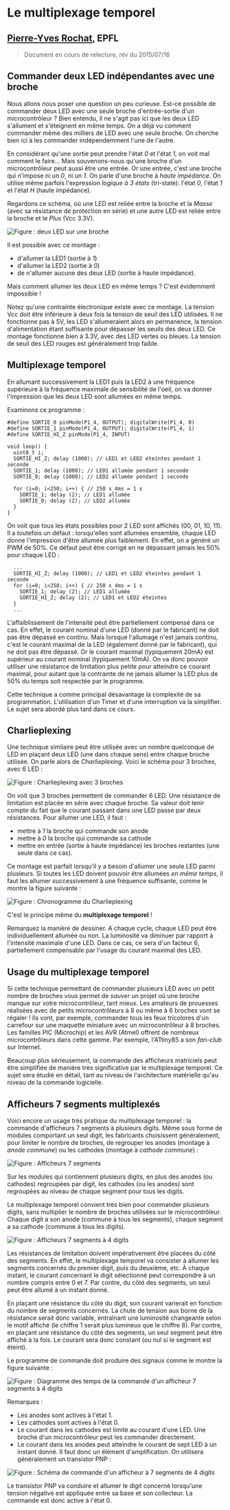 
**Le multiplexage temporel**
==================================

## [Pierre-Yves Rochat](mailto:pyr@pyr.ch), EPFL

> Document en cours de relecture, rév du 2015/07/16

##  Commander deux LED indépendantes avec une broche ## 

Nous allons nous poser une question un peu curieuse. Est-ce possible de commander deux LED avec une seule broche d'entrée-sortie d'un microcontrôleur ? Bien entendu, il ne s'agit pas ici que les deux LED s'allument et s'éteignent en même temps. On a déjà vu comment commander même des milliers de LED avec une seule broche. On cherche bien ici à les commander indépendemment l'une de l'autre.

En considérant qu'une sortie peut prendre l'état _0_ et l'état _1_, on voit mal comment le faire... Mais souvenons-nous qu'une broche d'un microcontrôleur peut aussi être une entrée. Or une entrée, c'est une broche qui n'impose ni un _0_, ni un _1_. On parle d'une broche à _haute impédance_. On utilise même parfois l'expression _logique à 3 états_ (tri-state): l'état _0_, l'état _1_ et l'état _H_ (haute impédance).

Regardons ce schéma, où une LED est reliée entre la broche et la _Masse_ (avec sa résistance de protection en série) et une autre LED est reliée entre la broche et le _Plus_ (Vcc 3.3V).

![Figure : deux LED sur une broche](images/led2-patte1-150dpi.png "Deux LED sur une broche")

Il est possible avec ce montage :

* d'allumer la LED1 (sortie à _1_)
* d'allumer la LED2 (sortie à _0_)
* de n'allumer aucune des deux LED (sortie à haute impédance).

Mais comment allumer les deux LED en même temps ? C'est évidemment impossible !

Notez qu'une contrainte électronique existe avec ce montage. La tension Vcc doit être inférieure à deux fois la tension de seuil des LED utilisées. Il ne fonctionne pas à 5V, les LED s'allumeraient alors en permanence, la tension d'alimentation étant suffisante pour dépasser les seuils des deux LED. Ce montage fonctionne bien à 3.3V, avec des LED vertes ou bleues. La tension de seuil des LED rouges est généralement trop faible.


##  Multiplexage temporel ## 
En allumant successivement la LED1 puis la LED2 à une fréquence supérieure à la fréquence maximale de sensibilité de l'oeil, on va donner l'impression que les deux LED sont allumées en même temps.

Examinons ce programme :

~~~~~~~ { .c .numberLines startFrom="1" }
#define SORTIE_0 pinMode(P1_4, OUTPUT); digitalWrite(P1_4, 0)
#define SORTIE_1 pinMode(P1_4, OUTPUT); digitalWrite(P1_4, 1)
#define SORTIE_HI_Z pinMode(P1_4, INPUT)

void loop() {
  uint8_t i;
  SORTIE_HI_Z; delay (1000); // LED1 et LED2 éteintes pendant 1 seconde
  SORTIE_1; delay (1000); // LED1 allumée pendant 1 seconde
  SORTIE_0; delay (1000); // LED2 allumée pendant 1 seconde

  for (i=0; i<250; i++) { // 250 x 4ms = 1 s
    SORTIE_1; delay (2); // LED1 allumée
    SORTIE_0; delay (2); // LED2 allumée
  }
}
~~~~~~~
<!-- retour au mode normal pour l'éditeur -->

On voit que tous les états possibles pour 2 LED sont affichés (00, 01, 10, 11). Il a toutefois un défaut : lorsqu'elles sont allumées ensemble, chaque LED donne l'impression d'être allumée plus faiblement. En effet, on a généré un PWM de 50%. Ce défaut peut être corrigé en ne dépassant jamais les 50% pour chaque LED :

~~~~~~~ { .c .numberLines startFrom="6" }
  ...
  SORTIE_HI_Z; delay (1000); // LED1 et LED2 éteintes pendant 1 seconde
  for (i=0; i<250; i++) { // 250 x 4ms = 1 s
    SORTIE_1; delay (2); // LED1 allumée
    SORTIE_HI_Z; delay (2); // LED1 et LED2 éteintes
  }
  ...
~~~~~~~
<!-- retour au mode normal pour l'éditeur -->

L'affaiblissement de l'intensité peut être partiellement compensé dans ce cas. En effet, le courant nominal d'une LED (donné par le fabricant) ne doit pas être dépassé en continu. Mais lorsque l'allumage n'est jamais continu, c'est le courant maximal de la LED (également donné par le fabricant), qui ne doit pas être dépassé. Or le courant maximal (typiquement 20mA) est supérieur au courant nominal (typiquement 10mA). On va donc pouvoir utiliser une résistance de limitation plus petite pour atteindre ce courant maximal, pour autant que la contrainte de ne jamais allumer la LED plus de 50% du temps soit respectée par le programme.

Cette technique a comme principal désavantage la complexité de sa programmation. L'utilisation d'un Timer et d'une interruption va la simplifier. Le sujet sera abordé plus tard dans ce cours.

##  Charlieplexing ## 

Une technique similaire peut être utilisée avec un nombre quelconque de LED en plaçant deux LED (une dans chaque sens) entre chaque broche utilisée. On parle alors de _*Charlieplexing*_.
Voici le schéma pour 3 broches, avec 6 LED :

![Figure : Charlieplexing avec 3 broches](images/charlie-3pattes-150dpi.png "Charlieplexing avec 3 broches")

On voit que 3 broches permettent de commander 6 LED. Une résistance de limitation est placée en série avec chaque broche. Sa valeur doit tenir compte du fait que le courant passant dans une LED passe par deux résistances.
Pour allumer une LED, il faut :

* mettre à _1_ la broche qui commande son anode
* mettre à _0_ la broche qui commande sa cathode
* mettre en entrée (sortie à haute impédance) les broches restantes (une seule dans ce cas).

Ce montage est parfait lorsqu'il y a besoin d'allumer une seule LED parmi plusieurs. Si toutes les LED doivent pouvoir être allumées _en même temps_, il faut les allumer successivement à une fréquence suffisante, comme le montre la figure suivante :

![Figure : Chronogramme du Charlieplexing](images/chrono-charlie.png "Chronogramme du Charlieplexing")

C'est le principe même du **multiplexage temporel** !

Remarquez la manière de dessiner. A chaque cycle, chaque LED peut être individuellement allumée ou non. La luminosité va  diminuer par rapport à l'intensité maximale d'une LED. Dans ce cas, ce sera d'un facteur 6, partiellement compensable par l'usage du courant maximal des LED.

##  Usage du multiplexage temporel ## 

Si cette technique permettant de commander plusieurs LED avec un petit nombre de broches vous permet de _sauver_ un projet où une broche manque sur votre microcontrôleur, tant mieux. Les amateurs  de prouesses réalisées avec de petits microcontrôleurs à 8 ou même à 6 broches vont se régaler ! Ils vont, par exemple, commander tous les feux tricolores d'un carrefour sur une maquette miniature avec un microcontrôleur à 8 broches. Les familles PIC (Microchip) et les AVR (Atmel) offrent de nombreux microcontrôleurs dans cette gamme. Par exemple, l'ATtiny85 a son _fan-club_ sur Internet.

Beaucoup plus sérieusement, la commande des afficheurs matriciels peut être simplifiée de manière très significative par le multiplexage temporel. Ce sujet sera étudié en détail, tant au niveau de l'architecture matérielle qu'au niveau de la commande logicielle.

##  Afficheurs 7 segments multiplexés ## 

Voici encore un usage très pratique du multiplexage temporel : la commande d'afficheurs 7 segments à plusieurs digits. Même sous forme de modules comportant un seul digit, les fabricants choisissent généralement, pour limiter le nombre de broches, de regrouper les anodes (montage à _anode commune_) ou les cathodes (montage à _cathode commune_) :

![Figure : Afficheurs 7 segments](images/segment7-150dpi.png "Afficheurs 7 segments, anode ou cathode commune")

Sur les modules qui contiennent plusieurs digits, en plus des anodes (ou cathodes) regroupées par digit, les cathodes (ou les anodes) sont regroupées au niveau de chaque  segment pour tous les digits. 

Le multiplexage temporel convient très bien pour commander plusieurs digits, sans multiplier le nombre de broches utilisées sur le microcontrôleur. Chaque digit a son anode (commune à tous les segments), chaque segment a sa cathode (commune à tous les digits).

![Figure : Afficheurs 7 segments à 4 digits](images/segment7x4-150dpi.png "Afficheurs 7 segments à 4 digits]")

Les résistances de limitation doivent impérativement être placées du côté des segments. En effet, le multiplexage temporel va consister à allumer les segments concernés du premier digit, puis du deuxième, etc. À chaque instant, le courant concernant le digit sélectionné peut correspondre à un nombre compris entre 0 et 7. Par contre, du côté des segments, un seul peut être allumé à un instant donné.

En plaçant une résistance du côté du digit, son courant varierait en fonction du nombre de segments concernés. La chute de tension aux borne de la résistance serait donc variable, entraînant une luminosité changeante selon le motif affiché (le chiffre 1 serait plus lumineux que le chiffre 8). Par contre, en plaçant une résistance du côté des segments, un seul segment peut être affiché à la fois. Le courant sera donc constant (ou nul si le segment est éteint).

Le programme de commande doit produire des signaux comme le montre la figure suivante :

![Figure : Diagramme des temps de la commande d'un afficheur 7 segments à 4 digits](images/chrono7x4.png "Diagramme des temps de la commande d'un afficheur 7 segments à 4 digits")

Remarques :

* Les anodes sont actives à l'état 1.
* Les cathodes sont actives à l'état 0.
* Le courant dans les cathodes est limité au courant d'une LED. Une broche d'un microcontrôleur peut les commander directement.
* Le courant dans les anodes peut atteindre le courant de sept LED à un instant donné. Il faut donc un élément d'amplification. On utilisera généralement un transistor PNP :

![Figure : Schéma de commande d'un afficheur à 7 segments de 4 digits](images/schema7x4.png "Schéma de commande d'un afficheur à 7 segments de 4 digits")

Le transistor PNP va conduire et allumer le digit concerné lorsqu'une tension négative est appliquée entre sa base et son collecteur. La commande est donc active à l'état 0.


